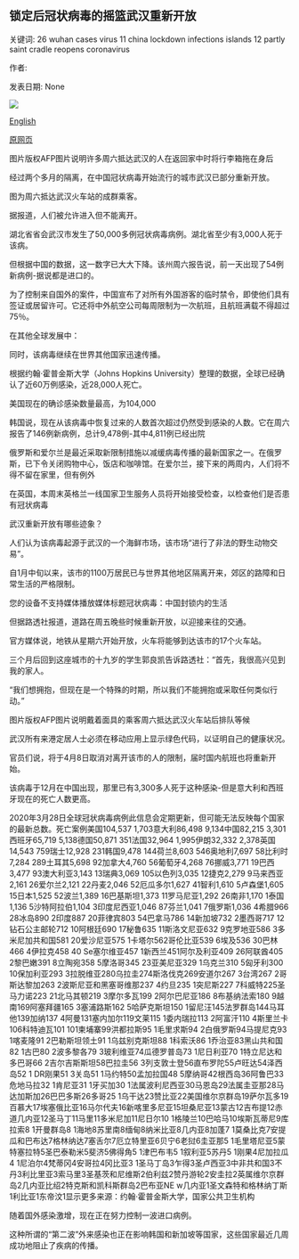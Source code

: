 ## 锁定后冠状病毒的摇篮武汉重新开放

关键词: 26 wuhan cases virus 11 china lockdown infections islands 12 partly saint cradle reopens coronavirus

作者: 

发表日期: None

![](https://ichef.bbci.co.uk/news/1024/branded_news/8449/production/_111456833_060839921-1.jpg)

[English](Coronavirus%20cradle%20Wuhan%20partly%20reopens%20after%20lockdown.md)

[原网页](https://www.bbc.com/news/world-asia-china-52075022)

图片版权AFP图片说明许多周六抵达武汉的人在返回家中时将行李箱拖在身后

经过两个多月的隔离，在中国冠状病毒开始流行的城市武汉已部分重新开放。

图为周六抵达武汉火车站的成群乘客。

据报道，人们被允许进入但不能离开。

湖北省省会武汉市发生了50,000多例冠状病毒病例。湖北省至少有3,000人死于该病。

但根据中国的数据，这一数字已大大下降。该州周六报告说，前一天出现了54例新病例-据说都是进口的。

为了控制来自国外的案件，中国宣布了对所有外国游客的临时禁令，即使他们具有签证或居留许可。它还将中外航空公司每周限制为一次航班，且航班满载不得超过75％。

在其他全球发展中：

同时，该病毒继续在世界其他国家迅速传播。

根据约翰·霍普金斯大学（Johns Hopkins University）整理的数据，全球已经确认了近60万例感染，近28,000人死亡。

美国现在的确诊感染数量最高，为104,000

韩国说，现在从该病毒中恢复过来的人数首次超过仍然受到感染的人数。它在周六报告了146例新病例，总计9,478例-其中4,811例已经出院

俄罗斯和爱尔兰是最近采取新限制措施以减缓病毒传播的最新国家之一。在俄罗斯，已下令关闭购物中心，饭店和咖啡馆。在爱尔兰，接下来的两周内，人们将不得不留在家里，但有例外

在英国，本周末英格兰一线国家卫生服务人员将开始接受检查，以检查他们是否患有冠状病毒

武汉重新开放有哪些迹象？

人们认为该病毒起源于武汉的一个海鲜市场，该市场“进行了非法的野生动物交易”。

自1月中旬以来，该市的1100万居民已与世界其他地区隔离开来，郊区的路障和日常生活的严格限制。

您的设备不支持媒体播放媒体标题冠状病毒：中国封锁内的生活

但据路透社报道，道路在周五晚些时候重新开放，以迎接来往的交通。

官方媒体说，地铁从星期六开始开放，火车将能够到达该市的17个火车站。

三个月后回到这座城市的十九岁的学生郭良凯告诉路透社：“首先，我很高兴见到我的家人。

“我们想拥抱，但现在是一个特殊的时期，所以我们不能拥抱或采取任何类似行动。”

图片版权AFP图片说明戴着面具的乘客周六抵达武汉火车站后排队等候

武汉所有来港定居人士必须在移动应用上显示绿色代码，以证明自己的健康状况。

官员们说，将于4月8日取消对离开该市的人的限制，届时国内航班也将重新开始。

该病毒于12月在中国出现，那里已有3,300多人死于这种感染-但是意大利和西班牙现在的死亡人数更高。

2020年3月28日全球冠状病毒病例此信息会定期更新，但可能无法反映每个国家的最新总数。死亡案例美国104,537 1,703意大利86,498 9,134中国82,215 3,301西班牙65,719 5,138德国50,871 351法国32,964 1,995伊朗32,332 2,378英国14,543 759瑞士12,928 231韩国9,478 144荷兰8,603 546奥地利7,697 58比利时7,284 289土耳其5,698 92加拿大4,760 56葡萄牙4,268 76挪威3,771 19巴西3,477 93澳大利亚3,143 13瑞典3,069 105以色列3,035 12捷克2,279 9马来西亚2,161 26爱尔兰2,121 22丹麦2,046 52厄瓜多尔1,627 41智利1,610 5卢森堡1,605 15日本1,525 52波兰1,389 16巴基斯坦1,373 11罗马尼亚1,292 26南非1,170 1泰国1,136 5沙特阿拉伯1,104 3印度尼西亚1,046 87芬兰1,041 7俄罗斯1,036 4希腊966 28冰岛890 2印度887 20菲律宾803 54巴拿马786 14新加坡732 2墨西哥717 12钻石公主邮轮712 10阿根廷690 17秘鲁635 11斯洛文尼亚632 9克罗地亚586 3多米尼加共和国581 20爱沙尼亚575 1卡塔尔562哥伦比亚539 6埃及536 30巴林466 4伊拉克458 40 Se塞尔维亚457 1新西兰451阿尔及利亚409 26阿联酋405 2黎巴嫩391 8立陶宛358 5摩洛哥345 23亚美尼亚329 1乌克兰310 5匈牙利300 10保加利亚293 3拉脱维亚280乌拉圭274斯洛伐克269安道尔267 3台湾267 2哥斯达黎加263 2波斯尼亚和黑塞哥维那237 4约旦235 1突尼斯227 7科威特225圣马力诺223 21北马其顿219 3摩尔多瓦199 2阿尔巴尼亚186 8布基纳法索180 9越南169阿塞拜疆165 3塞浦路斯162 5哈萨克斯坦150 1留尼汪145法罗群岛144马耳他139加纳137 4阿曼131塞内加尔119文莱115 1委内瑞拉113 2阿富汗110 4斯里兰卡106科特迪瓦101 101柬埔寨99洪都拉斯95 1毛里求斯94 2白俄罗斯94马提尼克93 1喀麦隆91 2巴勒斯坦领土91 1乌兹别克斯坦88 1科索沃86 1乔治亚83黑山共和国82 1古巴80 2波多黎各79 3玻利维亚74瓜德罗普岛73 1尼日利亚70 1特立尼达和多巴哥66 2吉尔吉斯斯坦58巴拉圭56 3列支敦士登56直布罗陀55卢旺达54泽西岛52 1 DR刚果51 3关岛51 1马约特50孟加拉国48 5摩纳哥42根西岛36阿鲁巴33危地马拉32 1肯尼亚31 1牙买加30 1法属波利尼西亚30马恩岛29法属圭亚那28马达加斯加26巴巴多斯26多哥25 1乌干达23赞比亚22美国维尔京群岛19萨尔瓦多19百慕大17埃塞俄比亚16马尔代夫16新喀里多尼亚15坦桑尼亚13蒙古12吉布提12赤道几内亚12圣马丁11马里11多米尼加11尼日尔10 1格陵兰10巴哈马10埃斯瓦蒂尼9库拉索8 1开曼群岛8 1海地8苏里南8缅甸8纳米比亚8几内亚8加蓬7 1莫桑比克7安提瓜和巴布达7格林纳达7塞舌尔7厄立特里亚6贝宁6老挝6圭亚那5 1毛里塔尼亚5蒙特塞拉特5圣巴泰勒米5斐济5佛得角5 1津巴布韦5 1叙利亚5苏丹5 1刚果4尼加拉瓜4 1尼泊尔4梵蒂冈4安哥拉4冈比亚3 1圣马丁岛3乍得3圣卢西亚3中非共和国3不丹3利比里亚3索马里3圣基茨和尼维斯2伯利兹2赞丹游轮2安圭拉2英属维尔京群岛2几内亚比绍2特克斯和凯科斯群岛2巴布亚NE w几内亚1圣文森特和格林纳丁斯1利比亚1东帝汶1显示更多来源：约翰·霍普金斯大学，国家公共卫生机构

随着国外感染激增，现在正在努力控制一波进口病例。

这种所谓的“第二波”外来感染也正在影响韩国和新加坡等国家，这些国家最近几周成功地阻止了疾病的传播。